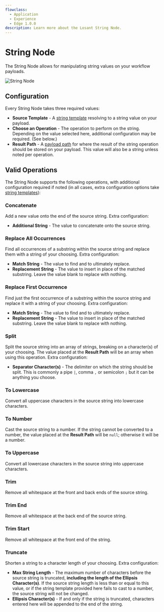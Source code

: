 ```yaml
---
flowclass:
  - Application
  - Experience
  - Edge 1.0.0
description: Learn more about the Losant String Node.
---
```


# String Node

The String Node allows for manipulating string values on your workflow payloads.

![String Node](/images/workflows/logic/string-node.png "String Node")

## Configuration

Every String Node takes three required values:

* **Source Template** - A [string template](/workflows/accessing-payload-data/#string-templates) resolving to a string value on your payload.
* **Choose an Operation** - The operation to perform on the string. Depending on the value selected here, additional configuration may be required. (See below.)
* **Result Path** - A [payload path](/workflows/accessing-payload-data/#payload-paths) for where the result of the string operation should be stored on your payload. This value will also be a string unless noted per operation.

## Valid Operations

The String Node supports the following operations, with additional configuration required if noted (in all cases, extra configuration options take [string templates](/workflows/accessing-payload-data/#string-templates)):

### Concatenate

Add a new value onto the end of the source string. Extra configuration:

* **Additional String** - The value to concatenate onto the source string.

### Replace All Occurrences

Find all occurrences of a substring within the source string and replace them with a string of your choosing. Extra configuration:

* **Match String** - The value to find and to ultimately replace.
* **Replacement String** - The value to insert in place of the matched substring. Leave the value blank to replace with nothing.

### Replace First Occurrence

Find just the first occurrence of a substring within the source string and replace it with a string of your choosing. Extra configuration:

* **Match String** - The value to find and to ultimately replace.
* **Replacement String** - The value to insert in place of the matched substring. Leave the value blank to replace with nothing.

### Split

Split the source string into an array of strings, breaking on a character(s) of your choosing. The value placed at the **Result Path** will be an array when using this operation. Extra configuration:

* **Separator Character(s)** - The delimiter on which the string should be split. This is commonly a pipe `|`, comma `,` or semicolon `;` but it can be anything you choose.

### To Lowercase

Convert all uppercase characters in the source string into lowercase characters.

### To Number

Cast the source string to a number. If the string cannot be converted to a number, the value placed at the **Result Path** will be `null`; otherwise it will be a number.

### To Uppercase

Convert all lowercase characters in the source string into uppercase characters.

### Trim

Remove all whitespace at the front and back ends of the source string.

### Trim End

Remove all whitespace at the back end of the source string.

### Trim Start

Remove all whitespace at the front end of the string.

### Truncate

Shorten a string to a character length of your choosing. Extra configuration:

* **Max String Length** - The maximum number of characters before the source string is truncated, **including the length of the Ellipsis Character(s)**. If the source string length is less than or equal to this value, or if the string template provided here fails to cast to a number, the source string will not be changed.
* **Ellipsis Character(s)** - If and only if the string is truncated, characters entered here will be appended to the end of the string.
